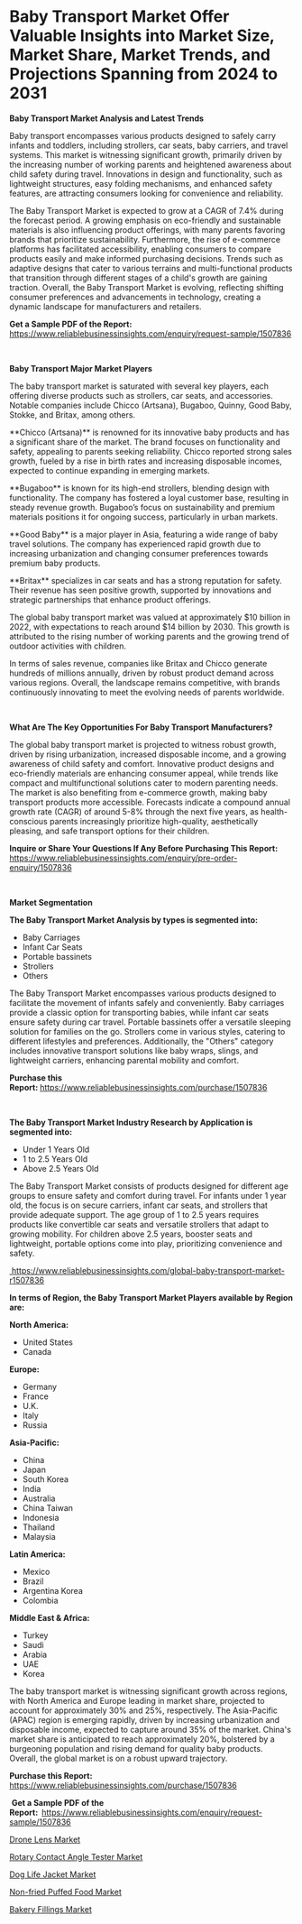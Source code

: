 <p><h1>Baby Transport Market Offer Valuable Insights into Market Size, Market Share, Market Trends, and Projections Spanning from 2024 to 2031</h1></p><p><strong>Baby Transport Market Analysis and Latest Trends</strong></p>
<p><p>Baby transport encompasses various products designed to safely carry infants and toddlers, including strollers, car seats, baby carriers, and travel systems. This market is witnessing significant growth, primarily driven by the increasing number of working parents and heightened awareness about child safety during travel. Innovations in design and functionality, such as lightweight structures, easy folding mechanisms, and enhanced safety features, are attracting consumers looking for convenience and reliability.</p><p>The Baby Transport Market is expected to grow at a CAGR of 7.4% during the forecast period. A growing emphasis on eco-friendly and sustainable materials is also influencing product offerings, with many parents favoring brands that prioritize sustainability. Furthermore, the rise of e-commerce platforms has facilitated accessibility, enabling consumers to compare products easily and make informed purchasing decisions. Trends such as adaptive designs that cater to various terrains and multi-functional products that transition through different stages of a child's growth are gaining traction. Overall, the Baby Transport Market is evolving, reflecting shifting consumer preferences and advancements in technology, creating a dynamic landscape for manufacturers and retailers.</p></p>
<p><strong>Get a Sample PDF of the Report:&nbsp;</strong> <a href="https://www.reliablebusinessinsights.com/enquiry/request-sample/1507836">https://www.reliablebusinessinsights.com/enquiry/request-sample/1507836</a></p>
<p>&nbsp;</p>
<p><strong>Baby Transport Major Market Players</strong></p>
<p><p>The baby transport market is saturated with several key players, each offering diverse products such as strollers, car seats, and accessories. Notable companies include Chicco (Artsana), Bugaboo, Quinny, Good Baby, Stokke, and Britax, among others. </p><p>**Chicco (Artsana)** is renowned for its innovative baby products and has a significant share of the market. The brand focuses on functionality and safety, appealing to parents seeking reliability. Chicco reported strong sales growth, fueled by a rise in birth rates and increasing disposable incomes, expected to continue expanding in emerging markets.</p><p>**Bugaboo** is known for its high-end strollers, blending design with functionality. The company has fostered a loyal customer base, resulting in steady revenue growth. Bugaboo’s focus on sustainability and premium materials positions it for ongoing success, particularly in urban markets.</p><p>**Good Baby** is a major player in Asia, featuring a wide range of baby travel solutions. The company has experienced rapid growth due to increasing urbanization and changing consumer preferences towards premium baby products. </p><p>**Britax** specializes in car seats and has a strong reputation for safety. Their revenue has seen positive growth, supported by innovations and strategic partnerships that enhance product offerings.</p><p>The global baby transport market was valued at approximately $10 billion in 2022, with expectations to reach around $14 billion by 2030. This growth is attributed to the rising number of working parents and the growing trend of outdoor activities with children.</p><p>In terms of sales revenue, companies like Britax and Chicco generate hundreds of millions annually, driven by robust product demand across various regions. Overall, the landscape remains competitive, with brands continuously innovating to meet the evolving needs of parents worldwide.</p></p>
<p>&nbsp;</p>
<p><strong>What Are The Key Opportunities For Baby Transport Manufacturers?</strong></p>
<p><p>The global baby transport market is projected to witness robust growth, driven by rising urbanization, increased disposable income, and a growing awareness of child safety and comfort. Innovative product designs and eco-friendly materials are enhancing consumer appeal, while trends like compact and multifunctional solutions cater to modern parenting needs. The market is also benefiting from e-commerce growth, making baby transport products more accessible. Forecasts indicate a compound annual growth rate (CAGR) of around 5-8% through the next five years, as health-conscious parents increasingly prioritize high-quality, aesthetically pleasing, and safe transport options for their children.</p></p>
<p><strong>Inquire or Share Your Questions If Any Before Purchasing This Report:</strong> <a href="https://www.reliablebusinessinsights.com/enquiry/pre-order-enquiry/1507836">https://www.reliablebusinessinsights.com/enquiry/pre-order-enquiry/1507836</a></p>
<p>&nbsp;</p>
<p><strong>Market Segmentation</strong></p>
<p><strong>The Baby Transport Market Analysis by types is segmented into:</strong></p>
<p><ul><li>Baby Carriages</li><li>Infant Car Seats</li><li>Portable bassinets</li><li>Strollers</li><li>Others</li></ul></p>
<p><p>The Baby Transport Market encompasses various products designed to facilitate the movement of infants safely and conveniently. Baby carriages provide a classic option for transporting babies, while infant car seats ensure safety during car travel. Portable bassinets offer a versatile sleeping solution for families on the go. Strollers come in various styles, catering to different lifestyles and preferences. Additionally, the "Others" category includes innovative transport solutions like baby wraps, slings, and lightweight carriers, enhancing parental mobility and comfort.</p></p>
<p><strong>Purchase this Report:&nbsp;</strong><a href="https://www.reliablebusinessinsights.com/purchase/1507836">https://www.reliablebusinessinsights.com/purchase/1507836</a></p>
<p>&nbsp;</p>
<p><strong>The Baby Transport Market Industry Research by Application is segmented into:</strong></p>
<p><ul><li>Under 1 Years Old</li><li>1 to 2.5 Years Old</li><li>Above 2.5 Years Old</li></ul></p>
<p><p>The Baby Transport Market consists of products designed for different age groups to ensure safety and comfort during travel. For infants under 1 year old, the focus is on secure carriers, infant car seats, and strollers that provide adequate support. The age group of 1 to 2.5 years requires products like convertible car seats and versatile strollers that adapt to growing mobility. For children above 2.5 years, booster seats and lightweight, portable options come into play, prioritizing convenience and safety.</p></p>
<p><a href="https://www.reliablebusinessinsights.com/global-baby-transport-market-r1507836">&nbsp;https://www.reliablebusinessinsights.com/global-baby-transport-market-r1507836</a></p>
<p><strong>In terms of Region, the Baby Transport Market Players available by Region are:</strong></p>
<p>
    <p> <strong> North America: </strong>
        <ul>
            <li>United States</li>
            <li>Canada</li>
        </ul>
        </p> 
    <p> <strong> Europe: </strong>
        <ul>
            <li>Germany</li>
            <li>France</li>
            <li>U.K.</li>
            <li>Italy</li>
            <li>Russia</li>
        </ul>
        </p> 
    <p> <strong> Asia-Pacific: </strong>
        <ul>
            <li>China</li>
            <li>Japan</li>
            <li>South Korea</li>
            <li>India</li>
            <li>Australia</li>
            <li>China Taiwan</li>
            <li>Indonesia</li>
            <li>Thailand</li>
            <li>Malaysia</li>
        </ul>
        </p> 
    <p> <strong> Latin America: </strong>
        <ul>
            <li>Mexico</li>
            <li>Brazil</li>
            <li>Argentina Korea</li>
            <li>Colombia</li>
        </ul>
        </p> 
    <p> <strong> Middle East & Africa: </strong>
        <ul>
            <li>Turkey</li>
            <li>Saudi</li>
            <li>Arabia</li>
            <li>UAE</li>
            <li>Korea</li>
        </ul>
    </p>
    </p>
<p><p>The baby transport market is witnessing significant growth across regions, with North America and Europe leading in market share, projected to account for approximately 30% and 25%, respectively. The Asia-Pacific (APAC) region is emerging rapidly, driven by increasing urbanization and disposable income, expected to capture around 35% of the market. China's market share is anticipated to reach approximately 20%, bolstered by a burgeoning population and rising demand for quality baby products. Overall, the global market is on a robust upward trajectory.</p></p>
<p><strong>Purchase this Report: </strong><a href="https://www.reliablebusinessinsights.com/purchase/1507836">https://www.reliablebusinessinsights.com/purchase/1507836</a></p>
<p>&nbsp;<strong>Get a Sample PDF of the Report:&nbsp;&nbsp;</strong><a href="https://www.reliablebusinessinsights.com/enquiry/request-sample/1507836">https://www.reliablebusinessinsights.com/enquiry/request-sample/1507836</a></p>
<p><strong></strong></p>
<p><p><a href="https://www.linkedin.com/pulse/drone-lens-market-global-insights-regional-analysis-2024-2031-lwcae?trackingId=YMNXJDp0QPuq2nfeWxvk4w%3D%3D">Drone Lens Market</a></p><p><a href="https://medium.com/@nargishussain127/global-rotary-contact-angle-tester-market-size-share-analysis-by-product-type-by-application-e6b7fdc46018?postPublishedType=repub">Rotary Contact Angle Tester Market</a></p><p><a href="https://issuu.com/reportprime-2/docs/dog-life-jacket-market-size-2030.pp_7a520695ccb971">Dog Life Jacket Market</a></p><p><a href="https://github.com/JudyWalsh475/Market-Research-Report-List-1/blob/main/non-fried-puffed-food-market.md">Non-fried Puffed Food Market</a></p><p><a href="https://medium.com/@narcisoharber/market-trends-in-the-global-bakery-fillings-market-forecast-and-analysis-2024-2031-bd20e1a672f2">Bakery Fillings Market</a></p></p>